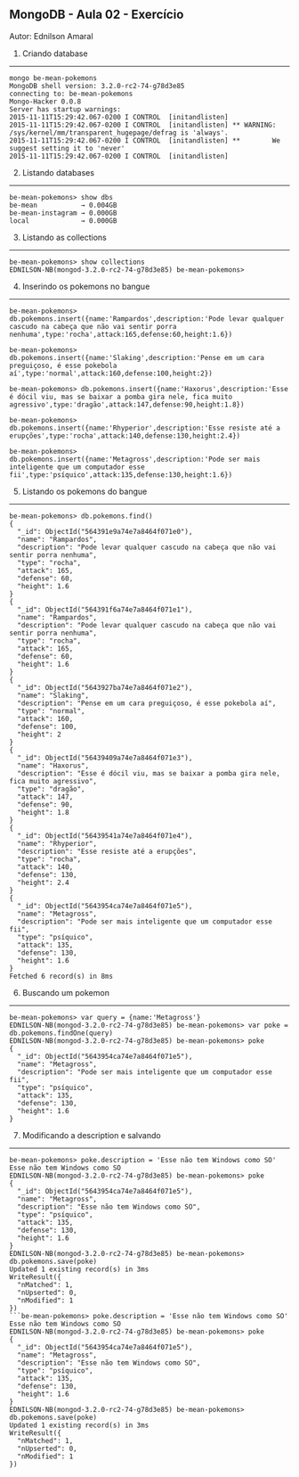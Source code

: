 ## MongoDB - Aula 02 - Exercício  
Autor: Ednilson Amaral


1. Criando database
--------------------

```
mongo be-mean-pokemons
MongoDB shell version: 3.2.0-rc2-74-g78d3e85
connecting to: be-mean-pokemons
Mongo-Hacker 0.0.8
Server has startup warnings: 
2015-11-11T15:29:42.067-0200 I CONTROL  [initandlisten] 
2015-11-11T15:29:42.067-0200 I CONTROL  [initandlisten] ** WARNING: /sys/kernel/mm/transparent_hugepage/defrag is 'always'.
2015-11-11T15:29:42.067-0200 I CONTROL  [initandlisten] **        We suggest setting it to 'never'
2015-11-11T15:29:42.067-0200 I CONTROL  [initandlisten]
```


2. Listando databases
----------------------

```
be-mean-pokemons> show dbs
be-mean           → 0.004GB
be-mean-instagram → 0.000GB
local             → 0.000GB
```


3. Listando as collections
---------------------------

```
be-mean-pokemons> show collections
EDNILSON-NB(mongod-3.2.0-rc2-74-g78d3e85) be-mean-pokemons> 
```


4. Inserindo os pokemons no bangue
-----------------------------------

```
be-mean-pokemons> db.pokemons.insert({name:'Rampardos',description:'Pode levar qualquer cascudo na cabeça que não vai sentir porra nenhuma',type:'rocha',attack:165,defense:60,height:1.6})  

be-mean-pokemons> db.pokemons.insert({name:'Slaking',description:'Pense em um cara preguiçoso, é esse pokebola aí',type:'normal',attack:160,defense:100,height:2})  

be-mean-pokemons> db.pokemons.insert({name:'Haxorus',description:'Esse é dócil viu, mas se baixar a pomba gira nele, fica muito agressivo',type:'dragão',attack:147,defense:90,height:1.8})  

be-mean-pokemons> db.pokemons.insert({name:'Rhyperior',description:'Esse resiste até a erupções',type:'rocha',attack:140,defense:130,height:2.4})  

be-mean-pokemons> db.pokemons.insert({name:'Metagross',description:'Pode ser mais inteligente que um computador esse fii',type:'psíquico',attack:135,defense:130,height:1.6})  
```

5. Listando os pokemons do bangue
----------------------------------

```
be-mean-pokemons> db.pokemons.find()
{  
  "_id": ObjectId("564391e9a74e7a8464f071e0"),  
  "name": "Rampardos",  
  "description": "Pode levar qualquer cascudo na cabeça que não vai sentir porra nenhuma",  
  "type": "rocha",  
  "attack": 165,  
  "defense": 60,  
  "height": 1.6  
}  
{  
  "_id": ObjectId("564391f6a74e7a8464f071e1"),  
  "name": "Rampardos",  
  "description": "Pode levar qualquer cascudo na cabeça que não vai sentir porra nenhuma",  
  "type": "rocha",  
  "attack": 165,  
  "defense": 60,  
  "height": 1.6  
}  
{  
  "_id": ObjectId("5643927ba74e7a8464f071e2"),  
  "name": "Slaking",  
  "description": "Pense em um cara preguiçoso, é esse pokebola aí",  
  "type": "normal",  
  "attack": 160,  
  "defense": 100,  
  "height": 2  
}  
{  
  "_id": ObjectId("56439409a74e7a8464f071e3"),  
  "name": "Haxorus",  
  "description": "Esse é dócil viu, mas se baixar a pomba gira nele, fica muito agressivo",  
  "type": "dragão",  
  "attack": 147,  
  "defense": 90,  
  "height": 1.8  
}  
{  
  "_id": ObjectId("56439541a74e7a8464f071e4"),  
  "name": "Rhyperior",  
  "description": "Esse resiste até a erupções",  
  "type": "rocha",  
  "attack": 140,  
  "defense": 130,  
  "height": 2.4  
}  
{  
  "_id": ObjectId("5643954ca74e7a8464f071e5"),  
  "name": "Metagross",  
  "description": "Pode ser mais inteligente que um computador esse fii",  
  "type": "psíquico",  
  "attack": 135,  
  "defense": 130,  
  "height": 1.6  
}  
Fetched 6 record(s) in 8ms  
```

6. Buscando um pokemon
-----------------------


```
be-mean-pokemons> var query = {name:'Metagross'}  
EDNILSON-NB(mongod-3.2.0-rc2-74-g78d3e85) be-mean-pokemons> var poke = db.pokemons.findOne(query)  
EDNILSON-NB(mongod-3.2.0-rc2-74-g78d3e85) be-mean-pokemons> poke  
{  
  "_id": ObjectId("5643954ca74e7a8464f071e5"),  
  "name": "Metagross",  
  "description": "Pode ser mais inteligente que um computador esse fii",  
  "type": "psíquico",  
  "attack": 135,  
  "defense": 130,  
  "height": 1.6  
}  
```


7. Modificando a description e salvando
-------------------------------------------

```
be-mean-pokemons> poke.description = 'Esse não tem Windows como SO'  
Esse não tem Windows como SO  
EDNILSON-NB(mongod-3.2.0-rc2-74-g78d3e85) be-mean-pokemons> poke  
{  
  "_id": ObjectId("5643954ca74e7a8464f071e5"),  
  "name": "Metagross",  
  "description": "Esse não tem Windows como SO",  
  "type": "psíquico",  
  "attack": 135,  
  "defense": 130,  
  "height": 1.6  
}  
EDNILSON-NB(mongod-3.2.0-rc2-74-g78d3e85) be-mean-pokemons> db.pokemons.save(poke)  
Updated 1 existing record(s) in 3ms  
WriteResult({  
  "nMatched": 1,  
  "nUpserted": 0,  
  "nModified": 1  
})  
```be-mean-pokemons> poke.description = 'Esse não tem Windows como SO'  
Esse não tem Windows como SO  
EDNILSON-NB(mongod-3.2.0-rc2-74-g78d3e85) be-mean-pokemons> poke  
{  
  "_id": ObjectId("5643954ca74e7a8464f071e5"),  
  "name": "Metagross",  
  "description": "Esse não tem Windows como SO",  
  "type": "psíquico",  
  "attack": 135,  
  "defense": 130,  
  "height": 1.6  
}  
EDNILSON-NB(mongod-3.2.0-rc2-74-g78d3e85) be-mean-pokemons> db.pokemons.save(poke)  
Updated 1 existing record(s) in 3ms  
WriteResult({  
  "nMatched": 1,  
  "nUpserted": 0,  
  "nModified": 1  
})  

